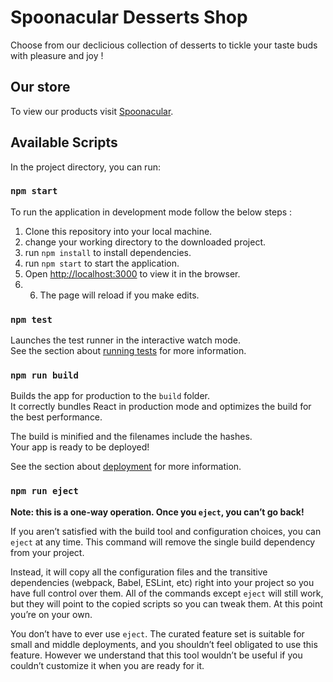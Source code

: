 # Spoonacular Desserts Shop

Choose from our declicious collection of desserts to tickle your taste buds with pleasure and joy !

## Our store

To view our products visit [Spoonacular](https://spoonacular.netlify.app).

## Available Scripts

In the project directory, you can run:

### `npm start`

To run the application in development mode follow the below steps :

1. Clone this repository into your local machine.
2. change your working directory to the downloaded project.
3. run `npm install` to install dependencies.
4. run `npm start` to start the application.
5. Open [http://localhost:3000](http://localhost:3000) to view it in the browser. 
6. 6. The page will reload if you make edits.

### `npm test`

Launches the test runner in the interactive watch mode.\
See the section about [running tests](https://facebook.github.io/create-react-app/docs/running-tests) for more information.

### `npm run build`

Builds the app for production to the `build` folder.\
It correctly bundles React in production mode and optimizes the build for the best performance.

The build is minified and the filenames include the hashes.\
Your app is ready to be deployed!

See the section about [deployment](https://facebook.github.io/create-react-app/docs/deployment) for more information.

### `npm run eject`

**Note: this is a one-way operation. Once you `eject`, you can’t go back!**

If you aren’t satisfied with the build tool and configuration choices, you can `eject` at any time. This command will remove the single build dependency from your project.

Instead, it will copy all the configuration files and the transitive dependencies (webpack, Babel, ESLint, etc) right into your project so you have full control over them. All of the commands except `eject` will still work, but they will point to the copied scripts so you can tweak them. At this point you’re on your own.

You don’t have to ever use `eject`. The curated feature set is suitable for small and middle deployments, and you shouldn’t feel obligated to use this feature. However we understand that this tool wouldn’t be useful if you couldn’t customize it when you are ready for it.
